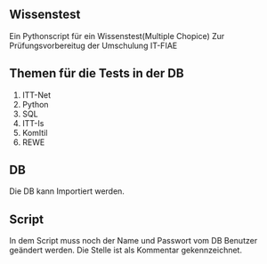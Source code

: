 ## Wissenstest
Ein Pythonscript für ein Wissenstest(Multiple Chopice)
Zur Prüfungsvorbereitug der Umschulung IT-FIAE

## Themen für die Tests in der DB
1. ITT-Net
2. Python
3. SQL
4. ITT-Is
5. KomItil
6. REWE

## DB
Die DB kann Importiert werden.

## Script
In dem Script muss noch der Name und Passwort vom DB Benutzer geändert werden.
Die Stelle ist als Kommentar gekennzeichnet.
